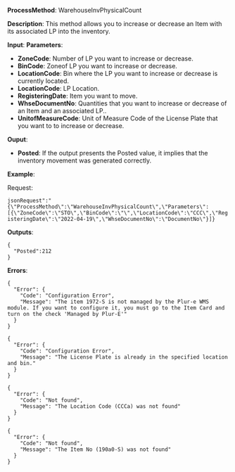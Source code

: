 **ProcessMethod**: WarehouseInvPhysicalCount

**Description**:
This method allows you to increase or decrease an Item with its associated LP into the inventory.

**Input**:
**Parameters**: 
-	**ZoneCode**: Number of LP you want to increase or decrease.
-	**BinCode**: Zoneof LP you want to increase or decrease.
-	**LocationCode**: Bin where the LP you want to increase or decrease is currently located.
-	**LocationCode**: LP Location.
-	**RegisteringDate**: Item you want to move.
-	**WhseDocumentNo**: Quantities that you want to increase or decrease of an Item and an associated LP..
-	**UnitofMeasureCode**: Unit of Measure Code of the License Plate that you want to to increase or decrease.

**Ouput**: 
-	**Posted**: If the output presents the Posted value, it implies that the inventory movement was generated correctly.


**Example**:

Request:

`jsonRequest":"{\"ProcessMethod\":\"WarehouseInvPhysicalCount\",\"Parameters\":[{\"ZoneCode\":\"STO\",\"BinCode\":\"\",\"LocationCode\":\"CCC\",\"RegisteringDate\":\"2022-04-19\",\"WhseDocumentNo\":\"DocumentNo\"}]}`

**Outputs**:


```
{
  "Posted":212
}
```

**Errors**:
```
{
  "Error": {
    "Code": "Configuration Error",
    "Message": "The item 1972-S is not managed by the Plur-e WMS module. If you want to configure it, you must go to the Item Card and turn on the check 'Managed by Plur-E'"
  }
}

{
  "Error": {
    "Code": "Configuration Error",
    "Message": "The License Plate is already in the specified location and bin."
  }
}

{
  "Error": {
    "Code": "Not found",
    "Message": "The Location Code (CCCa) was not found"
  }
}

{
  "Error": {
    "Code": "Not found",
    "Message": "The Item No (190a0-S) was not found"
  }
}
```


